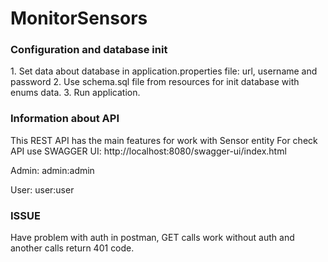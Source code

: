 # MonitorSensors

<h3>Configuration and database init</h3>
1. Set data about database in application.properties file: url, username and password
2. Use schema.sql file from resources for init database with enums data.
3. Run application.

<h3>Information about API</h3>
This REST API has the main features for work with Sensor entity
For check API use SWAGGER UI: http://localhost:8080/swagger-ui/index.html

Admin: admin:admin

User: user:user


<h3>ISSUE</h3>
Have problem with auth in postman, GET calls work without auth and another calls return 401 code.
